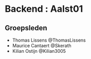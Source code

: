 # Backend : Aalst01

## Groepsleden
 - Thomas Lissens @ThomasLissens
 - Maurice Cantaert @Skerath
 - Kilian Ostijn @Kilian3005
